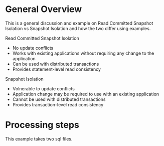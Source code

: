 # General Overview
This is a general discussion and example on Read Committed Snapshot Isolation vs Snapshot Isolation and how the two differ using examples. 

Read Committed Snapshot Isolation
- No update conflicts
- Works with existing applications without requiring any change to the application
- Can be used with distributed transactions
- Provides statement-level read consistency

Snapshot Isolation
- Volnerable to update conflicts
- Application change may be required to use with an existing application
- Cannot be used with distributed transactions
- Provides transaction-level read consistency

# Processing steps
This example takes two sql files. 